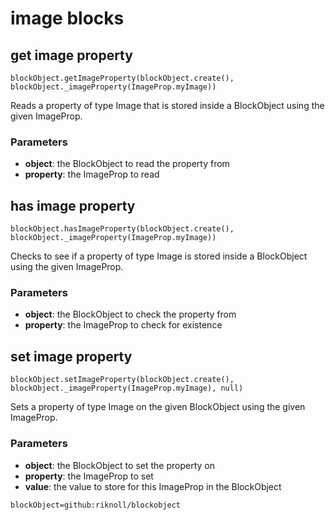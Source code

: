 # image blocks

## get image property

```sig
blockObject.getImageProperty(blockObject.create(), blockObject._imageProperty(ImageProp.myImage))
```

Reads a property of type Image that is stored inside a BlockObject using the given ImageProp.

### Parameters

* **object**: the BlockObject to read the property from
* **property**: the ImageProp to read


## has image property

```sig
blockObject.hasImageProperty(blockObject.create(), blockObject._imageProperty(ImageProp.myImage))
```

Checks to see if a property of type Image is stored inside a BlockObject using the given ImageProp.

### Parameters

* **object**: the BlockObject to check the property from
* **property**: the ImageProp to check for existence


## set image property

```sig
blockObject.setImageProperty(blockObject.create(), blockObject._imageProperty(ImageProp.myImage), null)
```

Sets a property of type Image on the given BlockObject using the given ImageProp.

### Parameters

* **object**: the BlockObject to set the property on
* **property**: the ImageProp to set
* **value**: the value to store for this ImageProp in the BlockObject

```package
blockObject=github:riknoll/blockobject
```
